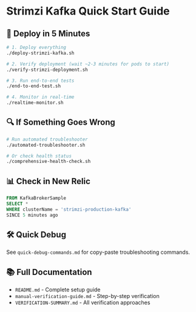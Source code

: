 # Strimzi Kafka Quick Start Guide

## 🚀 Deploy in 5 Minutes

```bash
# 1. Deploy everything
./deploy-strimzi-kafka.sh

# 2. Verify deployment (wait ~2-3 minutes for pods to start)
./verify-strimzi-deployment.sh

# 3. Run end-to-end tests
./end-to-end-test.sh

# 4. Monitor in real-time
./realtime-monitor.sh
```

## 🔍 If Something Goes Wrong

```bash
# Run automated troubleshooter
./automated-troubleshooter.sh

# Or check health status
./comprehensive-health-check.sh
```

## 📊 Check in New Relic

```sql
FROM KafkaBrokerSample 
SELECT * 
WHERE clusterName = 'strimzi-production-kafka' 
SINCE 5 minutes ago
```

## 🛠️ Quick Debug

See `quick-debug-commands.md` for copy-paste troubleshooting commands.

## 📚 Full Documentation

- `README.md` - Complete setup guide
- `manual-verification-guide.md` - Step-by-step verification
- `VERIFICATION-SUMMARY.md` - All verification approaches